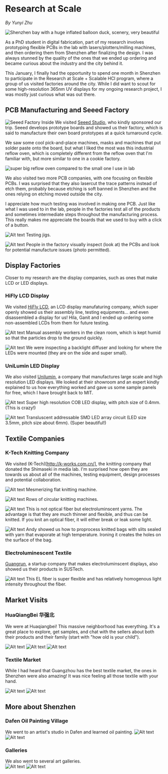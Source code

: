 # Research at Scale
*By Yunyi Zhu*

![Shenzhen bay with a huge inflated balloon duck, scenery, very beautiful](source/5_misc/1_shenzhen.jpg)

As a PhD student in digital fabrication, part of my research involves prototyping flexible PCBs in the lab with lasers/plotters/milling machines, and then ordering them from Shenzhen after finalizing the design. I was always stunned by the quality of the ones that we ended up ordering and became curious about the industry and the city behind it. 

This January, I finally had the opportunity to spend one month in Shenzhen to participate in the Research at Scale + Scalable HCI program, where a group of us visited factories around the city. While I did want to scout for some high-resolution 365nm UV displays for my ongoing research project, I was mostly just curious what was out there. 

## PCB Manufacturing and Seeed Factory 
![Seeed Factory Inside ](source/6_pcb/1_assembly.jpg)
We visited [Seeed Studio](https://www.seeedstudio.com/), who kindly sponsored our trip. Seeed develops prototype boards and showed us their factory, which is said to manufacture their own board prototypes at a quick turnaround cycle. 

We saw some cool pick-and-place machines, masks and machines that put solder paste onto the board, but what I liked the most was this industrial reflow oven, which is completely different from the reflow oven that I'm familiar with, but more similar to one in a cookie factory. 

![super big reflow oven compared to the small one I use in lab](source/6_pcb/2_reflow-oven.png)

We also visited two more PCB companies, with one focusing on flexible PCBs. I was surprised that they also lasercut the trace patterns instead of etch them, probably because etching is soft banned in Shenzhen and the ones relying on etching moved outside the city. 

I appreciate how much testing was involved in making one PCB. Just like what I was used to in the lab, people in the factories test all of the products and sometimes intermediate steps throughout the manufacturing process. This really makes me appreciate the boards that we used to buy with a click of a button. 

![Alt text](source/6_pcb/4_testing-jig.jpeg)
Testing jigs.

![Alt text](source/6_pcb/3_flex-pcb.jpeg)
People in the factory visually inspect (look at) the PCBs and look for potential manufacture issues (photo permitted). 



## Display Factories
Closer to my research are the display companies, such as ones that make LCD or LED displays. 

### HiFly LCD Display
We visited [HiFly LCD](https://www.hiflyzx.com/), an LCD display manufaturing company, which super openly showed us their assembly line, testing equipments... and even disassembled a display for us! Hila, Ganit and I ended up ordering some non-assembled LCDs from them for future testing. 

![Alt text](source/3_displays/1_LCD/1_assembly.jpg)
Manual assembly workers in the clean room, which is kept humid so that the particles drop to the ground quickly. 

![Alt text](source/3_displays/1_LCD/2_inspection.jpg)
We were inspecting a backlight diffuser and looking for where the LEDs were mounted (they are on the side and super small).

### UniLumin LED Display
We also visited [Unilumin](https://www.unilumin.com/), a company that manufactures large scale and high resolution LED displays. We looked at their showroom and an expert kindly explained to us how everything worked and gave us some sample panels for free, which I have brought back to MIT. 

![Alt text](source/3_displays/2_LED/2_COB.jpg)
Super high resolution COB LED display, with pitch size of 0.4mm. (This is crazy!)

![Alt text](source/3_displays/2_LED/1_transluscent.jpeg)
Transluscent addressable SMD LED array circuit (LED size 3.5mm, pitch size about 6mm). (Super beautiful!) 


## Textile Companies 

### K-Tech Knitting Company
We visited (K-Tech)[http://k-works.com.cn/], the knitting company that donated the Shimaseki in media lab. I'm surprised how open they are towards us about all of the machines, testing equipment, design processes and potential collaboration. 

![Alt text](source/4_textile/1_k-tech/2_knitting-machine.gif)
Mesmerizing flat knitting machine.

![Alt text](source/4_textile/1_k-tech/3_knitting-machine.jpg)
Rows of circular knitting machines.

![Alt text](source/4_textile/1_k-tech/1_EL-knit.gif)
This is not optical fiber but electroluminscent yarns. The advantage is that they are much thinner and flexible, and thus can be knitted. If you knit an optical fiber, it will either break or leak some light. 

![Alt text](source/4_textile/1_k-tech/4_bag.gif)
Andy showed us how to proprocess knitted bags with slits sealed with yarn that evaporate at high temperature. Ironing it creates the holes on the surface of the bag. 

### Electroluminescent Textile
[Guangrun](https://www.xiaohongshu.com/user/profile/624fcd440000000021027855), a startup company that makes electroluminscent displays, also showed us their products in SUSTech. 

![Alt text](source/4_textile/2_EL-fiber/1_EL-fiber.jpeg)
This EL fiber is super flexible and has relatively homogenous light intensity throughout the fiber.

## Market Visits

### HuaQiangBei 华强北
We were at Huaqiangbei! This massive neighborhood has everything. It's a great place to explore, get samples, and chat with the sellers about both their products and their family (start with "how old is your child"). 

![Alt text](source/1_hqb/3_hqb.jpeg)
![Alt text](source/1_hqb/1_stuff.jpg)
![Alt text](source/1_hqb/2_LED.jpg)

### Textile Market
While I had heard that Guangzhou has the best textile market, the ones in Shenzhen were also amazing! It was nice feeling all those textile with your hand. 

![Alt text](source/4_textile/3_textile-market/1_metal.jpg)
![Alt text](source/4_textile/3_textile-market/2_textile.jpeg)

## More about Shenzhen

### Dafen Oil Painting Village
We went to an artist's studio in Dafen and learned oil painting. 
![Alt text](source/5_misc/3_art-studio.jpg)
![Alt text](source/5_misc/4_art-studio.jpg)

### Galleries 
We also went to several art galleries.  
![Alt text](source/5_misc/2_musem.jpeg)
![Alt text](source/5_misc/6.gif)


